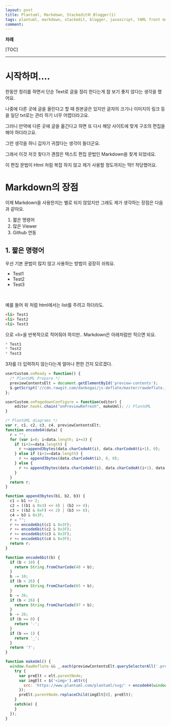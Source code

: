 ```yaml
---
layout: post
title: Plantuml, Markdown, Stackedit와 Blogger(1)
tags: plantuml, markdown, stackedit, blogger, javascript, YAML front matter
comment: 
---
```


**차례**

[TOC]

-----

# 시작하며....

한동안 정리를 하면서 단순 Text로 글을 정리 한다는게 참 보기 좋지 않다는 생각을 했어요.

나중에 다른 곳에 글을 올린다고 할 때 원본글은 있지만 글자의 크기나 이미지의 링크 등을 일단 txt로는 관리 하기 너무 어렵더라고요.

그러니 만약에 다른 곳에 글을 옮긴다고 하면 또 다시 해당 사이트에 맞게 구조의 편집을 해야 하더라고요.

그런 생각을 하니 갑자기 귀찮다는 생각이 들더군요.

그래서 이것 저것 찾다가 괜찮은 택스트 편집 문법인 Markdown을 찾게 되었네요.

이 편집 문법이 Html 처럼 복잡 하지 않고 제가 사용할 정도까지는 딱!! 적당했어요.

# Markdown의 장점

이제 Markdown을 사용한지는 별로 되지 않았지만 그래도 제가 생각하는 장점은 다음과 같아요.

1. 짧은 명령어
2. 많은 Viewer
3. Github 연동


## 1. 짧은 명령어

우선 기본 문법이 많지 않고 사용하는 방법이 굉장히 쉬워요.

* Test1
* Test2
* Test3

<br>

예를 들어 위 처럼 html에서는 list를 주려고 하더라도.

```html
<li> Test1
<li> Test2
<li> Test3
```

으로 &lt;li&gt;을 반복적으로 적어줘야 하지만.. Markdown은 아래처럼만 적으면 되요.

```markdown
* Test1
* Test2
* Test3
```

3자를 더 입력하지 않는다는게 얼마나 편한 건지 모르겠다.


```javascript
userCustom.onReady = function() {
  /* PlantUML Prepare */
  previewContentsElt = document.getElementById('preview-contents');
  $.getScript('//cdn.rawgit.com/dankogai/js-deflate/master/rawdeflate.js', makeUml);
};

userCustom.onPagedownConfigure = function(editor) {
    editor.hooks.chain("onPreviewRefresh", makeUml); // PlantUML
}

/* PlantUML diagrams */
var r, c1, c2, c3, c4, previewContentsElt;
function encode64(data) {
  r = "";
  for (var i=0; i<data.length; i+=3) {
    if (i+2==data.length) {
      r +=append3bytes(data.charCodeAt(i), data.charCodeAt(i+1), 0);
    } else if (i+1==data.length) {
      r += append3bytes(data.charCodeAt(i), 0, 0);
    } else {
      r += append3bytes(data.charCodeAt(i), data.charCodeAt(i+1), data.charCodeAt(i+2));
    }
  }
  return r;
}

function append3bytes(b1, b2, b3) {
  c1 = b1 >> 2;
  c2 = ((b1 & 0x3) << 4) | (b2 >> 4);
  c3 = ((b2 & 0xF) << 2) | (b3 >> 6);
  c4 = b3 & 0x3F;
  r = "";
  r += encode6bit(c1 & 0x3F);
  r += encode6bit(c2 & 0x3F);
  r += encode6bit(c3 & 0x3F);
  r += encode6bit(c4 & 0x3F);
  return r;
}

function encode6bit(b) {
  if (b < 10) {
    return String.fromCharCode(48 + b);
  }
  b -= 10;
  if (b < 26) {
    return String.fromCharCode(65 + b);
  }
  b -= 26;
  if (b < 26) {
    return String.fromCharCode(97 + b);
  }
  b -= 26;
  if (b == 0) {
    return '-';
  }
  if (b == 1) {
    return '_';
  }
  return '?';
}

function makeUml() {
  window.RawDeflate && _.each(previewContentsElt.querySelectorAll('.prettyprint > .language-uml'), function(elt) {
    try {
      var preElt = elt.parentNode;
      var imgElt = $('<img>').attr({
        src: 'https://www.plantuml.com/plantuml/svg/' + encode64(window.RawDeflate.deflate(unescape(encodeURIComponent(elt.textContent))))
      });
      preElt.parentNode.replaceChild(imgElt[0], preElt);
    }
    catch(e) {
    }
  });
}
```

